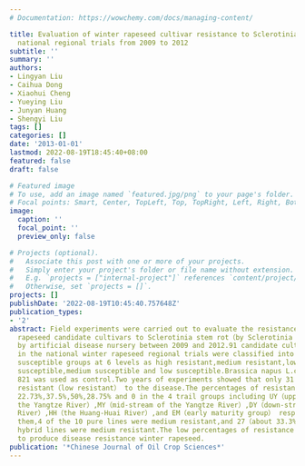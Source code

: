 ```yaml
---
# Documentation: https://wowchemy.com/docs/managing-content/

title: Evaluation of winter rapeseed cultivar resistance to Sclerotinia stem rot in
  national regional trials from 2009 to 2012
subtitle: ''
summary: ''
authors:
- Lingyan Liu
- Caihua Dong
- Xiaohui Cheng
- Yueying Liu
- Junyan Huang
- Shengyi Liu
tags: []
categories: []
date: '2013-01-01'
lastmod: 2022-08-19T18:45:40+08:00
featured: false
draft: false

# Featured image
# To use, add an image named `featured.jpg/png` to your page's folder.
# Focal points: Smart, Center, TopLeft, Top, TopRight, Left, Right, BottomLeft, Bottom, BottomRight.
image:
  caption: ''
  focal_point: ''
  preview_only: false

# Projects (optional).
#   Associate this post with one or more of your projects.
#   Simply enter your project's folder or file name without extension.
#   E.g. `projects = ["internal-project"]` references `content/project/deep-learning/index.md`.
#   Otherwise, set `projects = []`.
projects: []
publishDate: '2022-08-19T10:45:40.757648Z'
publication_types:
- '2'
abstract: Field experiments were carried out to evaluate the resistance of winter
  rapeseed candidate cultivars to Sclerotinia stem rot（by Sclerotinia sclerotiorum）
  by artificial disease nursery between 2009 and 2012.91 candidate cultivars tested
  in the national winter rapeseed regional trials were classified into resistant and
  susceptible groups at 6 levels as high resistant,medium resistant,low resistant,high
  susceptible,medium susceptible and low susceptible.Brassica napus L.cv Zhongyou
  821 was used as control.Two years of experiments showed that only 31 cultivars were
  resistant（low resistant） to the disease.The percentages of resistant cultivars were
  22.73%,37.5%,50%,28.75% and 0 in the 4 trail groups including UY（upper-stream of
  the Yangtze River）,MY（mid-stream of the Yangtze River）,DY（down-stream of the Yangze
  River）,HH（the Huang-Huai River）,and EM（early maturity group） respectively.Among
  them,4 of the 10 pure lines were medium resistant,and 27（about 33.3%） of the 81
  hybrid lines were medium resistant.The low percentages of resistance alerted breeders
  to produce disease resistance winter rapeseed.
publication: '*Chinese Journal of Oil Crop Sciences*'
---
```

